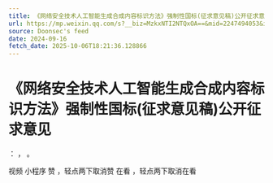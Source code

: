 ```yaml
---
title: 《网络安全技术人工智能生成合成内容标识方法》强制性国标(征求意见稿)公开征求意见
url: https://mp.weixin.qq.com/s?__biz=MzkxNTI2NTQxOA==&mid=2247494053&idx=2&sn=301047cd58ea865df8f1de67e90e9fb6
source: Doonsec's feed
date: 2024-09-16
fetch_date: 2025-10-06T18:21:36.128866
---
```


# 《网络安全技术人工智能生成合成内容标识方法》强制性国标(征求意见稿)公开征求意见

：
，
。

视频
小程序
赞
，轻点两下取消赞
在看
，轻点两下取消在看